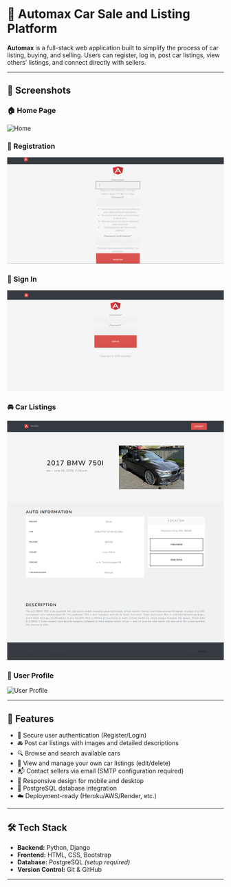 # 🚗 Automax Car Sale and Listing Platform

**Automax** is a full-stack web application built to simplify the process of car listing, buying, and selling. Users can register, log in, post car listings, view others' listings, and connect directly with sellers.

---

## 📸 Screenshots

### 🏠 Home Page
![Home](./images/home.png)

### 📝 Registration
![Register](./images/register.png)

### 🔐 Sign In
![Sign In](./images/sign_in.png)

### 🚘 Car Listings
![Car Listings](./images/view.png)

### 👤 User Profile
![User Profile](./images/web_profile.png)

---

## 🌟 Features

- 🔐 Secure user authentication (Register/Login)
- 🚘 Post car listings with images and detailed descriptions
- 🔍 Browse and search available cars
- 🧾 View and manage your own car listings (edit/delete)
- 📬 Contact sellers via email (SMTP configuration required)
- 📱 Responsive design for mobile and desktop
- 💾 PostgreSQL database integration
- ☁️ Deployment-ready (Heroku/AWS/Render, etc.)

---

## 🛠 Tech Stack

- **Backend:** Python, Django
- **Frontend:** HTML, CSS, Bootstrap
- **Database:** PostgreSQL *(setup required)*
- **Version Control:** Git & GitHub

---
